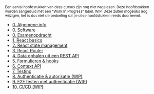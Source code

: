 <!-- markdownlint-disable first-line-heading -->

<small>
  Een aantal hoofdstukken van deze cursus zijn nog niet nagelezen. Deze hoofdstukken worden aangeduid met een "Work In Progress" label: WIP. Deze zullen mogelijks nog wijzigen, het is dus niet de bedoeling dat je deze hoofdstukken reeds doorneemt.
</small>

- [0. Algemene info](./0-intro/situering.md)
- [0. Software](./0-intro/software.md)
- [0. Examenopdracht](./0-intro/examenopdracht.md)
- [1. React basics](./1-react_basics/index.md)
- [2. React state management](./2-react_state/index.md)
- [3. React Router](./3-react_router/index.md)
- [4. Data ophalen uit een REST API](./4-api/index.md)
- [5. Formulieren & hooks](./5-formulieren/index.md)
- [6. Context API](./6-context/index.md)
- [7. Testing](./7-react_testing/index.md)
- [8. Authenticatie & autorisatie (WIP)](./8-auth/index.md)
- [9. E2E testen met authenticatie (WIP)](./9-auth_testing/index.md)
- [10. CI/CD (WIP)](./10-cicd/index.md)
